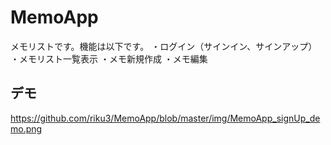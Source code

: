 # MemoApp

メモリストです。機能は以下です。
・ログイン（サインイン、サインアップ）
・メモリスト一覧表示
・メモ新規作成
・メモ編集

## デモ
https://github.com/riku3/MemoApp/blob/master/img/MemoApp_signUp_demo.png

